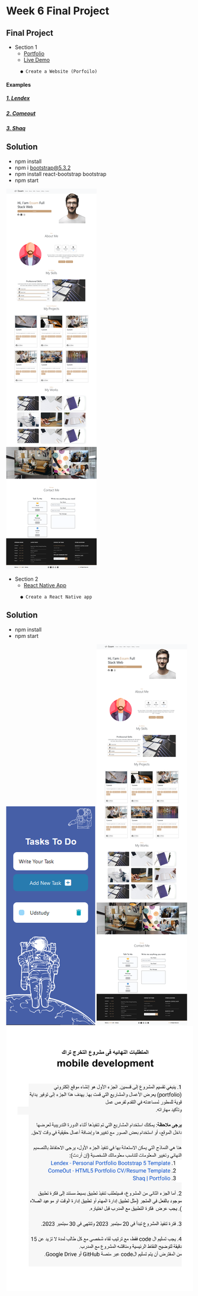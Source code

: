 # Week 6 Final Project


## Final Project
 - Section 1
      - [Portfolio](https://github.com/x39OME/Ustudy-Application-Development-Camp/tree/main/Week%206/Final%20Project/1-portfolio-ustudy-final-project)
      - [Live Demo](https://x39ome.github.io/portfolio-ustudy-final-project/)
    ```
      ● Create a Website (Porfoilo)
    ```
  #### Examples
   ##### [1. Lendex](https://preview.themeforest.net/item/lendex-personal-portfolio-bootstrap-5-template/full_screen_preview/31542002?_ga=2.205443218.365865920.1694975648-423778277.1694975648)
   ##### [2. Comeout](https://comeout.netlify.app/demo/default/)
   ##### [3. Shaq](https://shaq-portfolio.netlify.app/)

## Solution
- npm install
- npm i bootstrap@5.3.2
- npm install react-bootstrap bootstrap
- npm start

<img src="./portfolio-ustudy-using-react.png" style="">

    
 - Section 2
      - [React Native App]()
    ```
      ● Create a React Native app 
    ```
## Solution
- npm install
- npm start

<img src="./task-to-do-ustudy-using-react-native.png" style="">

    


<img src="./portfolio-ustudy-using-React.png" style="">
<img src="./final-project.png" style="">
